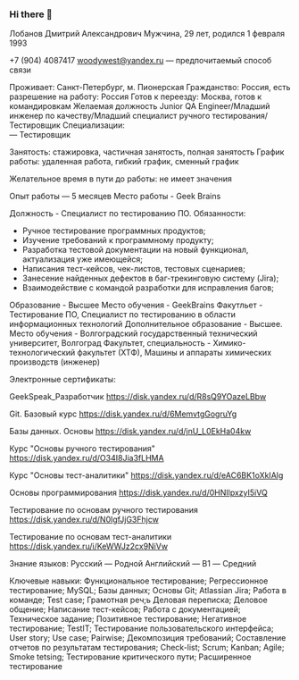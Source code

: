 ### Hi there 👋

Лобанов Дмитрий Александрович
Мужчина, 29 лет, родился 1 февраля 1993

+7 (904) 4087417
woodywest@yandex.ru — предпочитаемый способ связи

Проживает: Санкт-Петербург, м. Пионерская
Гражданство: Россия, есть разрешение на работу: Россия
Готов к переезду: Москва, готов к командировкам
Желаемая должность
Junior QA Engineer/Младший инженер по качеству/Младший специалист ручного тестирования/Тестировщик
Специализации:  
—  Тестировщик

Занятость: стажировка, частичная занятость, полная занятость
График работы: удаленная работа, гибкий график, сменный график

Желательное время в пути до работы: не имеет значения	

Опыт работы — 5 месяцев
Место работы - Geek Brains

Должность - Специалист по тестированию ПО. Обязанности:
- Ручное тестирование программных продуктов;
- Изучение требований к программному продукту;
- Разработка тестовой документации на новый функционал, актуализация уже имеющейся;
- Написания тест-кейсов, чек-листов, тестовых сценариев;
- Занесение найденных дефектов в баг-трекинговую систему (Jira);
- Взаимодействие с командой разработки для исправления багов;

Образование - Высшее
Место обучения - GeekBrains
Факутльет - Тестирование ПО, Специалист по тестированию в области информационных технологий
Дополнительное образование - Высшее. 
Место обучения - Волгоградский государственный технический университет, Волгоград
Факультет, специальность - Химико-технологический факультет (ХТФ), Машины и аппараты химических производств (инженер)

Электронные сертификаты:

GeekSpeak_Разработчик https://disk.yandex.ru/d/R8sQ9YOazeLBbw

Git. Базовый курс https://disk.yandex.ru/d/6MemvtgGogruYg

Базы данных. Основы https://disk.yandex.ru/d/jnU_L0EkHa04kw

Курс "Основы ручного тестирования" https://disk.yandex.ru/d/O34I8Jia3fLHMA

Курс "Основы тест-аналитики" https://disk.yandex.ru/d/eAC6BK1oXkIAlg

Основы программирования https://disk.yandex.ru/d/0HNIlpxzyI5iVQ

Тестирование по основам ручного тестирования https://disk.yandex.ru/d/N0lgfJjG3Fhjcw

Тестирование по основам тест-аналитики https://disk.yandex.ru/i/KeWWJz2cx9NiVw

Знание языков:
Русский — Родной
Английский — B1 — Средний

Ключевые навыки: Функциональное тестирование;  Регрессионное тестирование;  MySQL;  Базы данных;  Основы Git;  Atlassian Jira;  Работа в команде;  Test case;  Грамотная реч;ь  Деловая переписка;  Деловое общение;  Написание тест-кейсов;  Работа с документацией;  Техническое задание;  Позитивное тестирование;  Негативное тестирование;  TestIT;  Тестирование пользовательского интерфейса;  User story;  Use case;  Pairwise;  Декомпозиция требований;  Составление отчетов по результатам тестирования;  Check-list;  Scrum;  Kanban;  Agile;  Smoke tetsing;  Тестирование критического пути;  Расширенное тестирование
